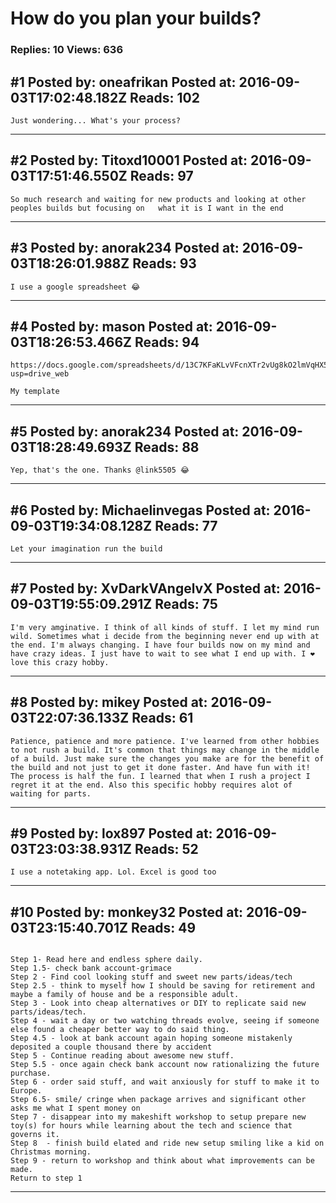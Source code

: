 # How do you plan your builds?

### Replies: 10 Views: 636

## \#1 Posted by: oneafrikan Posted at: 2016-09-03T17:02:48.182Z Reads: 102

```
Just wondering... What's your process?
```

---
## \#2 Posted by: Titoxd10001 Posted at: 2016-09-03T17:51:46.550Z Reads: 97

```
So much research and waiting for new products and looking at other peoples builds but focusing on   what it is I want in the end
```

---
## \#3 Posted by: anorak234 Posted at: 2016-09-03T18:26:01.988Z Reads: 93

```
I use a google spreadsheet 😂
```

---
## \#4 Posted by: mason Posted at: 2016-09-03T18:26:53.466Z Reads: 94

```
https://docs.google.com/spreadsheets/d/13C7KFaKLvVFcnXTr2vUg8kO2lmVqHX5vElVWK7inxNs/edit?usp=drive_web

My template
```

---
## \#5 Posted by: anorak234 Posted at: 2016-09-03T18:28:49.693Z Reads: 88

```
Yep, that's the one. Thanks @link5505 😂
```

---
## \#6 Posted by: Michaelinvegas Posted at: 2016-09-03T19:34:08.128Z Reads: 77

```
Let your imagination run the build
```

---
## \#7 Posted by: XvDarkVAngelvX Posted at: 2016-09-03T19:55:09.291Z Reads: 75

```
I'm very amginative. I think of all kinds of stuff. I let my mind run wild. Sometimes what i decide from the beginning never end up with at the end. I'm always changing. I have four builds now on my mind and have crazy ideas. I just have to wait to see what I end up with. I ❤ love this crazy hobby.
```

---
## \#8 Posted by: mikey Posted at: 2016-09-03T22:07:36.133Z Reads: 61

```
Patience, patience and more patience. I've learned from other hobbies to not rush a build. It's common that things may change in the middle of a build. Just make sure the changes you make are for the benefit of the build and not just to get it done faster. And have fun with it! The process is half the fun. I learned that when I rush a project I regret it at the end. Also this specific hobby requires alot of waiting for parts.
```

---
## \#9 Posted by: lox897 Posted at: 2016-09-03T23:03:38.931Z Reads: 52

```
I use a notetaking app. Lol. Excel is good too
```

---
## \#10 Posted by: monkey32 Posted at: 2016-09-03T23:15:40.701Z Reads: 49

```

Step 1- Read here and endless sphere daily.
Step 1.5- check bank account-grimace
Step 2 - Find cool looking stuff and sweet new parts/ideas/tech
Step 2.5 - think to myself how I should be saving for retirement and maybe a family of house and be a responsible adult.
Step 3 - Look into cheap alternatives or DIY to replicate said new parts/ideas/tech.
Step 4 - wait a day or two watching threads evolve, seeing if someone else found a cheaper better way to do said thing.
Step 4.5 - look at bank account again hoping someone mistakenly deposited a couple thousand there by accident 
Step 5 - Continue reading about awesome new stuff.
Step 5.5 - once again check bank account now rationalizing the future purchase.
Step 6 - order said stuff, and wait anxiously for stuff to make it to Europe.
Step 6.5- smile/ cringe when package arrives and significant other asks me what I spent money on
Step 7 - disappear into my makeshift workshop to setup prepare new toy(s) for hours while learning about the tech and science that governs it.
Step 8  - finish build elated and ride new setup smiling like a kid on Christmas morning.
Step 9 - return to workshop and think about what improvements can be made.
Return to step 1
```

---
